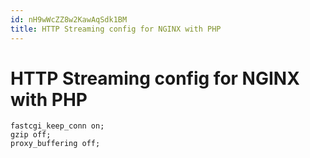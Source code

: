 ```yaml
---
id: nH9wWcZZ8w2KawAqSdk1BM
title: HTTP Streaming config for NGINX with PHP
---
```





# HTTP Streaming config for NGINX with PHP

```
fastcgi_keep_conn on;
gzip off;
proxy_buffering off;
```
